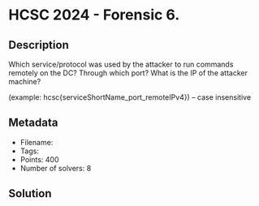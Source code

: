 # HCSC 2024 - Forensic 6.

## Description

Which service/protocol was used by the attacker to run commands remotely on the DC? Through which port? What is the IP of the attacker machine?

(example: hcsc{serviceShortName_port_remoteIPv4}) – case insensitive

## Metadata

- Filename: 
- Tags: 
- Points: 400
- Number of solvers: 8

## Solution

